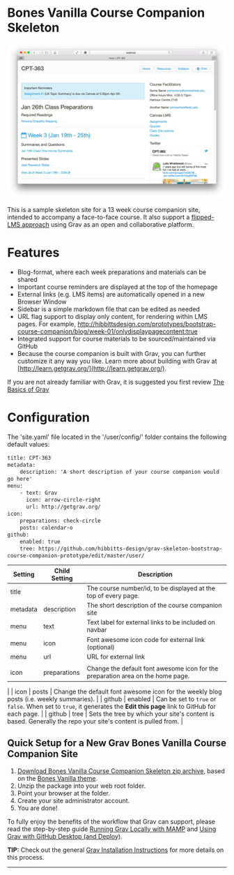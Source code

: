 # Bones Vanilla Course Companion Skeleton

![BVCC Screenshot](assets/bvcc-screenshot.png)

This is a sample skeleton site for a 13 week course companion site, intended to accompany a face-to-face course. It also support a [flipped-LMS approach](http://hibbittsdesign.org/blog/posts/flipped-lms-using-an-open-and-collaborative-platform) using Grav as an open and collaborative platform.

# Features

* Blog-format, where each week preparations and materials can be shared
* Important course reminders are displayed at the top of the homepage
* External links (e.g. LMS items) are automatically opened in a new Browser Window
* Sidebar is a simple markdown file that can be edited as needed
* URL flag support to display only content, for rendering within LMS pages. For example, http://hibbittsdesign.com/prototypes/bootstrap-course-companion/blog/week-01/onlydisplaypagecontent:true
* Integrated support for course materials to be sourced/maintained via GitHub
* Because the course companion is built with Grav, you can further customize it any way you like. Learn more about building with Grav at [http://learn.getgrav.org/](http://learn.getgrav.org/).

If you are not already familiar with Grav, it is suggested you first review [The Basics of Grav](http://learn.getgrav.org/)


# Configuration

The 'site.yaml' file located in the '/user/config/' folder contains the following default values:
```
title: CPT-363
metadata:
    description: 'A short description of your course companion would go here'
menu:
    - text: Grav
      icon: arrow-circle-right
      url: http://getgrav.org/
icon:
    preparations: check-circle
    posts: calendar-o
github:
    enabled: true
    tree: https://github.com/hibbitts-design/grav-skeleton-bootstrap-course-companion-prototype/edit/master/user/
```

| Setting | Child Setting | Description                                                                                                            |
|---------|---------------|------------------------------------------------------------------------------------------------------------------------|
| title   |               | The course number/id, to be displayed at the top of every page.                                                      |
| metadata  |  description | The short description of the course companion site                                       |
| menu  |  text | Text label for external links to be included on navbar                                       |
| menu  |  icon | Font awesome icon code for external link (optional)                                        |
| menu  |  url | URL for external link
|                                       |
| icon  | preparations    | Change the default font awesome icon for the preparation area on the home page.
|
| icon  | posts          | Change the default font awesome icon for the weekly blog posts (i.e. weekly summaries).            |
| github  | enabled       | Can be set to `true` or `false`. When set to `true`, it generates the **Edit this page** link to GitHub for each page. |
| github  | tree          | Sets the tree by which your site's content is based. Generally the repo your site's content is pulled from.            |

## Quick Setup for a New Grav Bones Vanilla Course Companion Site

1. [Download Bones Vanilla Course Companion Skeleton zip archive](https://github.com/hibbitts-design/grav-skeleton-bones-vanilla-course-companion-prototype/archive/master.zip), based on the [Bones Vanilla theme](https://github.com/smartgravity/grav-theme-bones-vanilla).
2. Unzip the package into your web root folder.
3. Point your browser at the folder.
4. Create your site administrator account.
5. You are done!

To fully enjoy the benefits of the workflow that Grav can support, please read the step-by-step guide [Running Grav Locally with MAMP](http://hibbittsdesign.org/blog/posts/running-grav-locally-with-mamp) and [Using Grav with GitHub Desktop (and Deploy)](http://hibbittsdesign.org/blog/posts/using-grav-with-github-and-deploy).

**TIP:** Check out the general [Grav Installation Instructions](http://learn.getgrav.org/basics/installation) for more details on this process.

---
